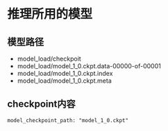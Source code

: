 # 推理所用的模型

## 模型路径
- model_load/checkpoit
- model_load/model_1_0.ckpt.data-00000-of-00001
- model_load/model_1_0.ckpt.index
- model_load/model_1_0.ckpt.meta

## checkpoint内容
```
model_checkpoint_path: "model_1_0.ckpt"
```
